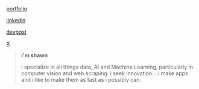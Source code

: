[portfolio](https://www.shawnpana.com/)

[linkedin](www.linkedin.com/in/shawnpana)

[devpost](https://devpost.com/ShawnPana)

[X](https://x.com/shawn_pana)

> **i'm shawn**
> 
> i specialize in all things data, AI and Machine Learning, particularly in computer vision and web scraping. i seek innovation... i make apps and i like to make them as fast as i possibly can. 
